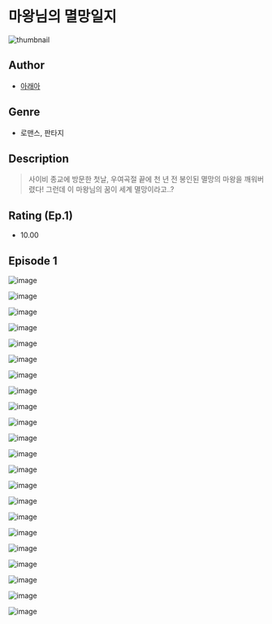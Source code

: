 # 마왕님의 멸망일지
![thumbnail](https://image-comic.pstatic.net/user_contents_data/challenge_comic/2023/05/23/366656/upload_3979264952772932918_480x623.jpeg)

## Author
- [아래아](https://comic.naver.com/artistTitle?id=366656)

## Genre
- 로맨스, 판타지

## Description
> 사이비 종교에 방문한 첫날, 우여곡절 끝에 천 년 전 봉인된 멸망의 마왕을 깨워버렸다! 그런데 이 마왕님의 꿈이 세계 멸망이라고..?


## Rating (Ep.1)
- 10.00

## Episode 1
![image](https://image-comic.pstatic.net/user_contents_data/challenge_comic/2023/05/23/366656/upload_7291668861008491314.jpeg)

![image](https://image-comic.pstatic.net/user_contents_data/challenge_comic/2023/05/23/366656/upload_3906653196973073456.jpeg)

![image](https://image-comic.pstatic.net/user_contents_data/challenge_comic/2023/05/23/366656/upload_3775766026411062070.jpeg)

![image](https://image-comic.pstatic.net/user_contents_data/challenge_comic/2023/05/23/366656/upload_3703146805235759152.jpeg)

![image](https://image-comic.pstatic.net/user_contents_data/challenge_comic/2023/05/23/366656/upload_3688782584205239138.jpeg)

![image](https://image-comic.pstatic.net/user_contents_data/challenge_comic/2023/05/23/366656/upload_4062637406073205861.jpeg)

![image](https://image-comic.pstatic.net/user_contents_data/challenge_comic/2023/05/23/366656/upload_7219942241311416934.jpeg)

![image](https://image-comic.pstatic.net/user_contents_data/challenge_comic/2023/05/23/366656/upload_3486128499505314100.jpeg)

![image](https://image-comic.pstatic.net/user_contents_data/challenge_comic/2023/05/23/366656/upload_7077747874279797296.jpeg)

![image](https://image-comic.pstatic.net/user_contents_data/challenge_comic/2023/05/23/366656/upload_7162472976966116148.jpeg)

![image](https://image-comic.pstatic.net/user_contents_data/challenge_comic/2023/05/23/366656/upload_4049691773498909235.jpeg)

![image](https://image-comic.pstatic.net/user_contents_data/challenge_comic/2023/05/23/366656/upload_7221632199356855858.jpeg)

![image](https://image-comic.pstatic.net/user_contents_data/challenge_comic/2023/05/23/366656/upload_7017279162947285858.jpeg)

![image](https://image-comic.pstatic.net/user_contents_data/challenge_comic/2023/05/23/366656/upload_7162185982282118964.jpeg)

![image](https://image-comic.pstatic.net/user_contents_data/challenge_comic/2023/05/23/366656/upload_7306018788995249720.jpeg)

![image](https://image-comic.pstatic.net/user_contents_data/challenge_comic/2023/05/23/366656/upload_4123156935663116897.jpeg)

![image](https://image-comic.pstatic.net/user_contents_data/challenge_comic/2023/05/23/366656/upload_7161339564403143014.jpeg)

![image](https://image-comic.pstatic.net/user_contents_data/challenge_comic/2023/05/23/366656/upload_3763095258659907171.jpeg)

![image](https://image-comic.pstatic.net/user_contents_data/challenge_comic/2023/05/23/366656/upload_3486121880957837921.jpeg)

![image](https://image-comic.pstatic.net/user_contents_data/challenge_comic/2023/05/23/366656/upload_3558518140850878262.jpeg)

![image](https://image-comic.pstatic.net/user_contents_data/challenge_comic/2023/05/23/366656/upload_3617011967047513957.jpeg)

![image](https://image-comic.pstatic.net/user_contents_data/challenge_comic/2023/05/23/366656/upload_7076106518187292721.jpeg)
